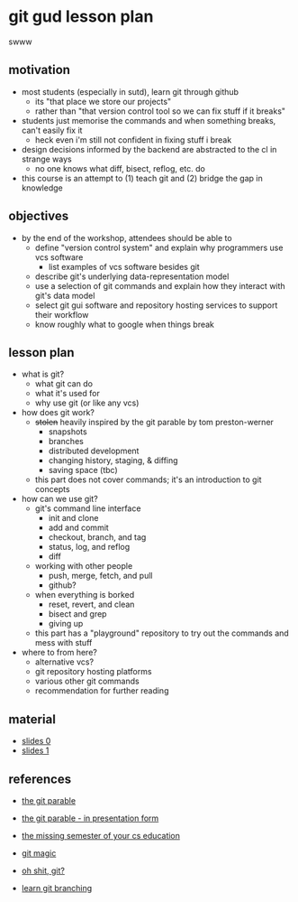 # git gud lesson plan
swww


## motivation

 - most students (especially in sutd), learn git through github
   - its "that place we store our projects"
   - rather than "that version control tool so we can fix stuff if it breaks"
 - students just memorise the commands and when something breaks, can't easily fix it
   - heck even i'm still not confident in fixing stuff i break
 - design decisions informed by the backend are abstracted to the cl in strange ways
   - no one knows what diff, bisect, reflog, etc. do
 - this course is an attempt to (1) teach git and (2) bridge the gap in knowledge

## objectives

 - by the end of the workshop, attendees should be able to
   - define "version control system" and explain why programmers use vcs software
     - list examples of vcs software besides git
   - describe git's underlying data-representation model
   - use a selection of git commands and explain how they interact with git's data model
   - select git gui software and repository hosting services to support their workflow
   - know roughly what to google when things break

## lesson plan

 - what is git?
   - what git can do
   - what it's used for
   - why use git (or like any vcs)
 - how does git work?
   - <s>stolen</s> heavily inspired by the git parable by tom preston-werner
     - snapshots
     - branches
     - distributed development
     - changing history, staging, & diffing
     - saving space (tbc)
   - this part does not cover commands; it's an introduction to git concepts
 - how can we use git?
   - git's command line interface
     - init and clone
     - add and commit
     - checkout, branch, and tag
     - status, log, and reflog
     - diff
   - working with other people
     - push, merge, fetch, and pull
     - github?
   - when everything is borked
     - reset, revert, and clean
     - bisect and grep
     - giving up
   - this part has a "playground" repository to try out the commands and mess with stuff
 - where to from here?
   - alternative vcs?
   - git repository hosting platforms
   - various other git commands
   - recommendation for further reading

## material

 - [slides 0](https://www.canva.com/design/DAGbe06PeE4/hVvKoOrH4PY36i6xq6SlBQ/edit?utm_content=DAGbe06PeE4&utm_campaign=designshare&utm_medium=link2&utm_source=sharebutton)
 - [slides 1](https://www.canva.com/design/DAGbl_Zc-ik/-Q8rzUYKupW5T8ndcHOdSw/edit?utm_content=DAGbl_Zc-ik&utm_campaign=designshare&utm_medium=link2&utm_source=sharebutton)

## references

 - [the git parable](https://tom.preston-werner.com/2009/05/19/the-git-parable)
 - [the git parable - in presentation form](https://github.com/jherland/git_parable)
 - [the missing semester of your cs education](https://missing.csail.mit.edu/2020/version-control/)
 - [git magic](https://www-cs-students.stanford.edu/~blynn/gitmagic/pr01.html)
 - [oh shit, git?](https://ohshitgit.com/)

 - [learn git branching](https://learngitbranching.js.org/)
